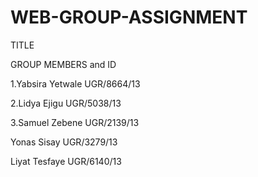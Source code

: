 # WEB-GROUP-ASSIGNMENT
TITLE  

GROUP MEMBERS and     ID

1.Yabsira Yetwale       UGR/8664/13

2.Lidya Ejigu           UGR/5038/13

3.Samuel Zebene          UGR/2139/13

Yonas Sisay              UGR/3279/13

Liyat Tesfaye            UGR/6140/13
